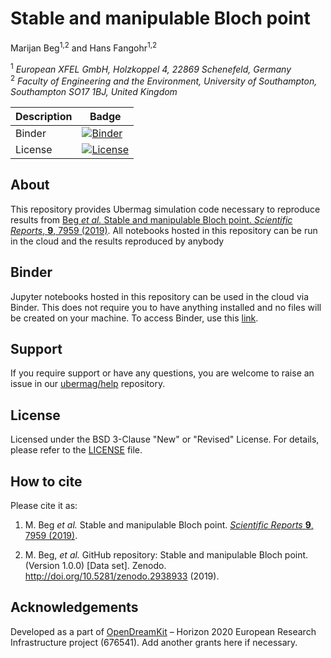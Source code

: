 # Stable and manipulable Bloch point
Marijan Beg<sup>1,2</sup> and Hans Fangohr<sup>1,2</sup>

<sup>1</sup> *European XFEL GmbH, Holzkoppel 4, 22869 Schenefeld, Germany*  
<sup>2</sup> *Faculty of Engineering and the Environment, University of Southampton, Southampton SO17 1BJ, United Kingdom*  

| Description | Badge |
| --- | --- |
| Binder | [![Binder](https://mybinder.org/badge_logo.svg)](https://mybinder.org/v2/gh/reproducible-micromagnetics/2019-stable-and-manipulable-bloch-point/master?filepath=index.ipynb) |
| License | [![License](https://img.shields.io/badge/License-BSD%203--Clause-blue.svg)](https://opensource.org/licenses/BSD-3-Clause) |

## About

This repository provides Ubermag simulation code necessary to reproduce results from [Beg *et al.* Stable and manipulable Bloch point. *Scientific Reports*, **9**, 7959 (2019)](https://doi.org/10.1038/s41598-019-44462-2). All notebooks hosted in this repository can be run in the cloud and the results reproduced by anybody

## Binder

Jupyter notebooks hosted in this repository can be used in the cloud via Binder. This does not require you to have anything installed and no files will be created on your machine. To access Binder, use this [link](https://mybinder.org/v2/gh/reproducible-micromagnetics/2019-stable-and-manipulable-bloch-point/master?filepath=index.ipynb).

## Support

If you require support or have any questions, you are welcome to raise an issue in our [ubermag/help](https://github.com/ubermag/help) repository.

## License

Licensed under the BSD 3-Clause "New" or "Revised" License. For details, please refer to the [LICENSE](LICENSE) file.

## How to cite

Please cite it as:

1. M. Beg *et al.* Stable and manipulable Bloch point. [*Scientific Reports* **9**, 7959 (2019)](https://www.nature.com/articles/s41598-019-44462-2).

2. M. Beg, *et al.* GitHub repository: Stable and manipulable Bloch point. (Version 1.0.0) [Data set]. Zenodo. http://doi.org/10.5281/zenodo.2938933 (2019).

## Acknowledgements

Developed as a part of [OpenDreamKit](http://opendreamkit.org/) – Horizon 2020 European Research Infrastructure project (676541). Add another grants here if necessary.
